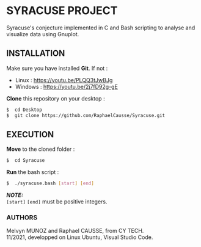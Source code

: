 # SYRACUSE PROJECT

Syracuse's conjecture implemented in C and Bash scripting to analyse and visualize data using Gnuplot.

## INSTALLATION

Make sure you have installed **Git**. If not :
* Linux : https://youtu.be/PLQQ3tJwBJg<br>
* Windows : https://youtu.be/2j7fD92g-gE<br>

**Clone** this repository on your desktop :
```bash
$  cd Desktop
$  git clone https://github.com/RaphaelCausse/Syracuse.git
```

## EXECUTION

**Move** to the cloned folder :
```bash
$  cd Syracuse
```
**Run** the bash script :
```bash
$  ./syracuse.bash [start] [end]
```
**_NOTE:_**<br>
`[start]` `[end]`  must be positive integers.

### AUTHORS

Melvyn MUNOZ and Raphael CAUSSE, from CY TECH. <br>
11/2021, developped on Linux Ubuntu, Visual Studio Code.

